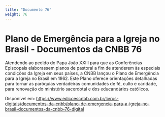 ```yaml
---
title: "Documento 76"
weight: 76
---
```


# Plano de Emergência para a Igreja no Brasil - Documentos da CNBB 76

Atendendo ao pedido do Papa João XXIII para que as Conferências Episcopais elaborassem planos de pastoral a fim de atenderem às especiais condições da Igreja em seus países, a CNBB lançou o Plano de Emergência para a Igreja no Brasil em 1962. Este Plano oferece orientações detalhadas para tornar as paróquias verdadeiras comunidades de fé, culto e caridade, para renovação do ministério sacerdotal e dos educandários católicos.

Disponível em: https://www.edicoescnbb.com.br/livros-digitais/documentos-da-cnbb/plano-de-emergencia-para-a-igreja-no-brasil-documentos-da-cnbb-76-digital
